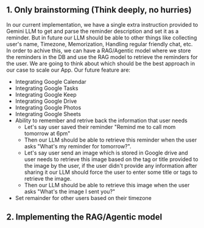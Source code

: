 
## 1. Only brainstorming (Think deeply, no hurries)
In our current implementation, we have a single extra instruction provided to Gemini LLM to get and parse the reminder description and set it as a reminder. But in future our LLM should be able to other things like collecting user's name, Timezone, Memorization, Handling regular friendly chat, etc. In order to achive this, we can have a RAG/Agentic model where we store the reminders in the DB and use the RAG model to retrieve the reminders for the user. We are going to think about which should be the best approach in our case to scale our App. Our future feature are:
 - Integrating Google Calendar
 - Integrating Google Tasks
 - Integrating Google Keep
 - Integrating Google Drive
 - Integrating Google Photos
 - Integrating Google Sheets
 - Ability to remember and retrive back the information that user needs
   * Let's say user saved their reminder "Remind me to call mom tomorrow at 6pm"
   * Then our LLM should be able to retrieve this reminder when the user asks "What's my reminder for tomorrow?".
   * Let's say user send an image which is stored in Google drive and user needs to retrieve this image based on the tag or title provided to the image by the user, if the user didn't provide any information after sharing it our LLM should force the user to enter some title or tags to retrieve the image.
   * Then our LLM should be able to retrieve this image when the user asks "What's the image I sent you?"
 - Set remainder for other users based on their timezone

## 2. Implementing the RAG/Agentic model
